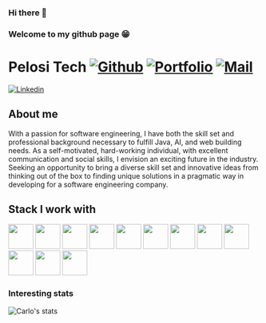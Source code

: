 ### Hi there 👋
### Welcome to my github page 😁

 # Pelosi Tech [![Github](https://img.shields.io/github/followers/pelositech?logo=github&logoColor=black&style=social)](https://github.com/pelositech) [![Portfolio](https://img.shields.io/website?down_color=red&down_message=Down&style=plastic&up_color=green&up_message=Live&url=http://pelositech-portfolio.herokuapp.com/)](http://carlopelosi.com/about-me/) [![Mail](https://img.shields.io/badge/-carlopelosi@live.com-gray?style=flat-square&logo=gmail&logoColor=red&link=)](mailto:carlopelosi@live.com)

[![Linkedin](https://img.shields.io/badge/-Carlo%20Pelosi-blue?style=flat-square&logo=linkedin&logoColor=white&link=https://www.linkedin.com/in/carlo-pelosi)](https://www.linkedin.com/in/carlo-pelosi/)


## About me 
With a passion for software engineering, I have both the skill set and professional background necessary to fulfill Java, AI, and web building needs. As a self-motivated, hard-working individual, with excellent communication and social skills, I envision an exciting future in the industry. Seeking an opportunity to bring a diverse skill set and innovative ideas from thinking out of the box to finding unique solutions in a pragmatic way in developing for a software engineering company. 

## Stack I work with
<code><img height="50" src="https://www.vectorlogo.zone/logos/reactjs/reactjs-ar21.svg"></code>
<code><img height="50" src="https://www.vectorlogo.zone/logos/javascript/javascript-horizontal.svg"></code>
<code><img height="50" src="https://www.vectorlogo.zone/logos/amazon_aws/amazon_aws-ar21.svg"></code>
<code><img height="50" src="https://www.vectorlogo.zone/logos/expressjs/expressjs-ar21.svg"></code>
<code><img height="50" src="https://www.vectorlogo.zone/logos/docker/docker-ar21.svg"></code>
<code><img height="50" src="https://www.vectorlogo.zone/logos/python/python-ar21.svg"></code>
<code><img height="50" src="https://www.vectorlogo.zone/logos/pocoo_flask/pocoo_flask-ar21.svg"></code>
<code><img height="50" src="https://www.vectorlogo.zone/logos/nodejs/nodejs-horizontal.svg"></code>
<code><img height="50" src="https://www.vectorlogo.zone/logos/postgresql/postgresql-horizontal.svg"></code>
<code><img height="50" src="https://www.vectorlogo.zone/logos/github/github-ar21.svg"></code>
<code><img height="50" src="https://www.vectorlogo.zone/logos/getpostman/getpostman-ar21.svg"></code>
<code><img height="50" src="https://www.vectorlogo.zone/logos/git-scm/git-scm-ar21.svg"></code>



### Interesting stats

![Carlo's stats](https://github-readme-stats.vercel.app/api?username=pelositech&show_icons=true)
